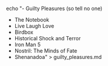 echo "- Guilty Pleasures (so tell no one)
- The Notebook
- Live Laugh Love
- Birdbox
- Historical Shock and Terror
- Iron Man 5
- Nostril: The Minds of Fate
- Shenanadoa" > guilty_pleasures.md


